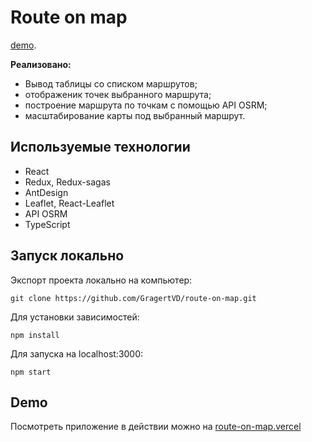 # Route on map

[demo](https://route-on-map.vercel.app/).

**Реализовано:**

- Вывод таблицы со списком маршрутов;
- отображеник точек выбранного маршрута;
- построение маршрута по точкам с помощью API OSRM;
- масштабирование карты под выбранный маршрут.<br>

## Используемые технологии

- React
- Redux, Redux-sagas
- AntDesign
- Leaflet, React-Leaflet
- API OSRM
- TypeScript

## Запуск локально

Экспорт проекта локально на компьютер:

```
git clone https://github.com/GragertVD/route-on-map.git
```

Для установки зависимостей:

```
npm install
```

Для запуска на localhost:3000:

```
npm start
```

## Demo

Посмотреть приложение в действии можно на [route-on-map.vercel](https://route-on-map.vercel.app/)
